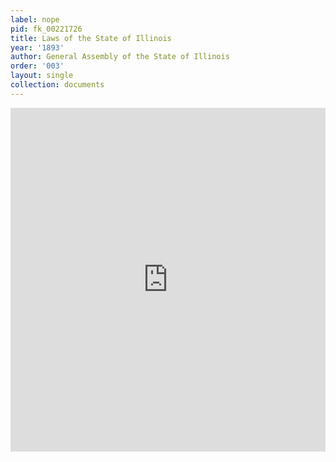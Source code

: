 ```yaml
---
label: nope
pid: fk_00221726
title: Laws of the State of Illinois
year: '1893'
author: General Assembly of the State of Illinois
order: '003'
layout: single
collection: documents
---
```

<iframe src="https://northwestern.app.box.com/embed/s/tnm9zw61b4plavfaofkiauspy563xnub?sortColumn=date&view=list" width="100%" height="550" frameborder="0" allowfullscreen webkitallowfullscreen msallowfullscreen></iframe>
